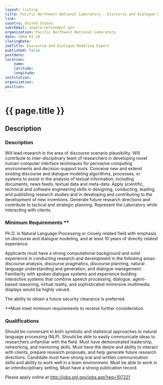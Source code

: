 ```yaml
---
layout: listing
title: Pacific Northwest National Laboratory - Discourse and Dialogue Modeling Expert
link:
country: United States
subrEmail: angela.nelson@pnl.gov
organization: Pacific Northwest National Laboratory 
date: 2004-03-10
closingDate: 
jobTitle: Discourse and Dialogue Modeling Expert
published: false
postdate:
location:
	name: 
	latitude: 
	longitude: 
institution: 
organization: 
position: 
--- 
```



# {{ page.title }}

## Description



<h3>Description</h3>
<p>Will lead research in the area of discourse scenario plausibility.  Will contribute to inter-disciplinary team of researchers in developing novel human-computer interface techniques for pervasive computing environments and decision-support tools. Conceive new and extend existing discourse and dialogue modeling algorithms, processes, or systems to assist in the analysis of textual information, including documents, news feeds, textual data and meta-data. Apply scientific, technical and software engineering skills in designing, conducting, leading, and publishing research studies and in developing and contributing to the development of new inventions. Generate future research directions and contribute to tactical and strategic planning. Represent the Laboratory while interacting with clients. </p> 
	
<h3>Minimum Requirements **</h3>
<p>Ph.D. in Natural Language Processing or closely related field with emphasis on discourse and dialogue modeling, and at least 10 years of directly related experience.</p> 
<p>Applicants must have a strong computational background and solid experience in conducting research and development in the following areas: discourse analysis, discourse pragmatics, discourse planning, natural language understanding and generation, and dialogue management. Familiarity with spoken dialogue systems and experience building interactive systems that combine speech processing, dialogue, agent-based reasoning, virtual reality, and sophisticated immersive multimedia displays would be highly valued.  </p>
<p>The ability to obtain a future security clearance is preferred.</p>
<p>**Must meet minimum requirements to receive further consideration.</p>

<h3>Qualifications</h3>
<p>Should be conversant in both symbolic and statistical approaches to natural language processing (NLP). Should be able to easily communicate ideas to researchers unfamiliar with the field. Must have demonstrated leadership, networking, and mentoring skills. Must have the desire and ability to interact with clients, prepare research proposals, and help generate future research directions. Candidate must have strong oral and written communication skills and ability to work well in a team environment. Must be able to work in an interdisciplinary setting. Must have a strong publication record.</p>

<p>Please apply online at <a href="http://jobs.pnl.gov/jobs.asp?req=107221">http://jobs.pnl.gov/jobs.asp?req=107221</a></p>
